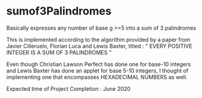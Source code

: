 # sumof3Palindromes
Basically expresses any number of base g >=5 into a sum of 3 palindromes

This is implemented according to the algorithm provided by a paper from Javier Cilleruelo, Florian Luca and Lewis Baxter,
titled : " EVERY POSITIVE INTEGER IS A SUM OF 3 PALINDROMES "

Even though Christian Lawson Perfect has done one for base-10 integers and Lewis Baxter has done an applet for base 5-10 integers, 
I thought of implementing one that encompasses HEXADECIMAL NUMBERS as well.

Expected time of Project Completion : June 2020


